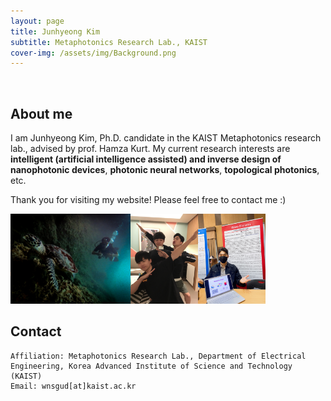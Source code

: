 ```yaml
---
layout: page
title: Junhyeong Kim
subtitle: Metaphotonics Research Lab., KAIST
cover-img: /assets/img/Background.png
---
```


<br/>

## About me

I am Junhyeong Kim, Ph.D. candidate in the KAIST Metaphotonics research lab., advised by prof. Hamza Kurt. My current research interests are **intelligent (artificial intelligence assisted) and inverse design of nanophotonic devices**, **photonic neural networks**, **topological photonics**, etc.


Thank you for visiting my website! Please feel free to contact me :)

<img src="assets/img/3.jpg"  width="192" height="144"/><img src="assets/img/4.jpg"  width="108" height="144"/><img src="assets/img/prof2.jpg"  width="108" height="144"/>

## Contact

```
Affiliation: Metaphotonics Research Lab., Department of Electrical Engineering, Korea Advanced Institute of Science and Technology (KAIST)
Email: wnsgud[at]kaist.ac.kr
```
